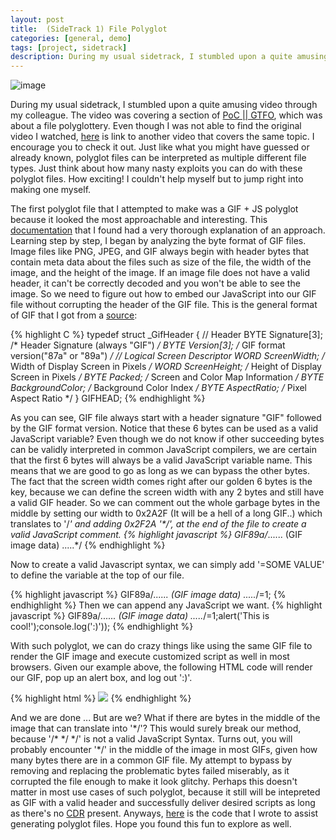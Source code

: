 ```yaml
---
layout: post
title:  (SideTrack 1) File Polyglot
categories: [general, demo]
tags: [project, sidetrack]
description: During my usual sidetrack, I stumbled upon a quite amusing video through my colleague. The video was covering a section of ... 
---
```

![image](http://illusion-investigation.weebly.com/uploads/2/4/2/2/24222135/6476083.jpg?306)

During my usual sidetrack, I stumbled upon a quite amusing video through my colleague. 
The video was covering a section of [PoC || GTFO](https://nostarch.com/gtfo), which 
was about a file polyglottery. Even though I was not able to find the original video I watched, [here](https://www.youtube.com/watch?time_continue=1166&v=fdKPnsWp9ho) is link to another video that covers the same topic. I encourage you to check it out. Just like what you might have guessed or already known, 
polyglot files can be interpreted as multiple different file types. Just think about how many nasty exploits you can do with these polyglot files. How exciting! I couldn't 
help myself but to jump right into making one myself. 

The first polyglot file that I attempted to make was a GIF + JS polyglot because it looked the most approachable and interesting. This [documentation](https://stegosploit.info/) that I found had a very thorough explanation of an approach. Learning step by step, I began by analyzing the byte format of GIF files. Image files 
like PNG, JPEG, and GIF always begin with header bytes that contain meta data about 
the files such as size of the file, the width of the image, and the height of the image. If an image file does not have a valid header, it can't be correctly decoded and you won't be able to see the image. So we need to figure out how to embed our JavaScript into our GIF file without corrupting the header of the GIF file. This is 
the general format of GIF that I got from a [source](https://www.fileformat.info/format/gif/egff.htm):

{% highlight C %}
typedef struct _GifHeader
{
  // Header
  BYTE Signature[3];     /* Header Signature (always "GIF") */
  BYTE Version[3];       /* GIF format version("87a" or "89a") */
  // Logical Screen Descriptor
  WORD ScreenWidth;      /* Width of Display Screen in Pixels */
  WORD ScreenHeight;     /* Height of Display Screen in Pixels */
  BYTE Packed;           /* Screen and Color Map Information */
  BYTE BackgroundColor;  /* Background Color Index */
  BYTE AspectRatio;      /* Pixel Aspect Ratio */
} GIFHEAD;
{% endhighlight %}

As you can see, GIF file always start with a header signature "GIF" followed by 
the GIF format version. Notice that these 6 bytes can be used as a valid JavaScript 
variable? Even though we do not know if other succeeding bytes can be validly interpreted in common JavaScript compilers, we are certain that the first 6 bytes 
will always be a valid JavaScript variable name. This means that we are good to go 
as long as we can bypass the other bytes. The fact that the screen width comes right 
after our golden 6 bytes is the key, because we can define the screen width with any 
2 bytes and still have a valid GIF header. So we can comment out the whole garbage 
bytes in the middle by setting our width to 0x2A2F (It will be a hell of a long GIF..) which translates to '/*' and 
adding 0x2F2A '\*/',  at the end of the file to create a valid JavaScript comment.
{% highlight javascript %}
    GIF89a/*...... (GIF image data) .....*/
{% endhighlight %}

Now to create a valid Javascript syntax, we can simply add '=SOME VALUE' to 
define the variable at the top of our file.

{% highlight javascript %}
    GIF89a/*...... (GIF image data) .....*/=1;
{% endhighlight %}
Then we can append any JavaScript we want.
{% highlight javascript %}
    GIF89a/*...... (GIF image data) .....*/=1;alert('This is cool!');console.log(':)'));
{% endhighlight %}

With such polyglot, we can do crazy things like using the same GIF file to render the GIF image and execute customized script as well in most browsers. Given our example above, the 
following HTML code will render our GIF, pop up an alert box, and log out ':)'.

{% highlight html %}
    <html>
        <body>
            <img src="giphy.gif">
            <script src="giphy.gif"></script>
        </body>
    </html>
{% endhighlight %}

And we are done ... But are we? What if there are bytes in the middle of the image that 
can translate into '\*/'? This would surely break our method, because '/\* \*/ \*/' is not a valid JavaScript Syntax. Turns out, you will probably encounter '*/' in the 
middle of the image in most GIFs, given how many bytes there are in a common GIF file. 
My attempt to bypass by removing and replacing the problematic bytes failed miserably, 
as it corrupted the file enough to make it look glitchy. Perhaps this doesn't matter in most use cases of such polyglot, because it still will be intepreted as GIF with a valid header and successfully deliver desired scripts as long as there's no [CDR](https://en.wikipedia.org/wiki/Content_Disarm_%26_Reconstruction) present. Anyways, [here](https://github.com/RyanJeon/Polyglot) is the code that I wrote to assist generating polyglot files. Hope you found 
this fun to explore as well.
